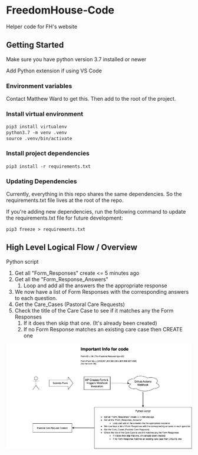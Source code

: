# FreedomHouse-Code
Helper code for FH's website

## Getting Started
Make sure you have python version 3.7 installed or newer

Add Python extension if using VS Code

### Environment variables
Contact Matthew Ward to get this. Then add to the root of the project.

### Install virtual environment
    pip3 install virtualenv
    python3.7 -m venv .venv
    source .venv/bin/activate

### Install project dependencies
    pip3 install -r requirements.txt

### Updating Dependencies
Currently, everything in this repo shares the same dependencies. So the requirements.txt file lives at the root of the repo.

If you're adding new dependencies, run the following command to update the requirements.txt file for future development:

    pip3 freeze > requirements.txt

## High Level Logical Flow / Overview
Python script
1. Get all "Form_Responses" create <= 5 minutes ago
2. Get all the "Form_Response_Answers"
   1. Loop and add all the answers the the appropriate response
3. We now have a list of Form Responses with the corresponding answers to each question.
4. Get the Care_Cases (Pastoral Care Requests)
5. Check the title of the Care Case to see if it matches any the Form Responses
   1. If it does then skip that one. (It's already been created)
   2. If no Form Response matches an existing care case then CREATE one

![Pastoral Care Request Flow](Pastoral_Care_Request_Flow.png)